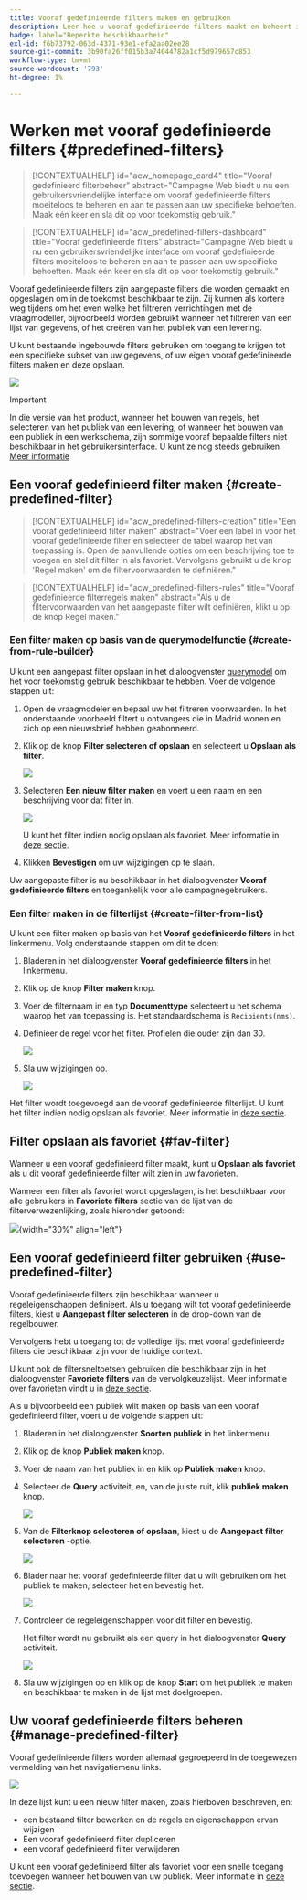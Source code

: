 ```yaml
---
title: Vooraf gedefinieerde filters maken en gebruiken
description: Leer hoe u vooraf gedefinieerde filters maakt en beheert in de gebruikersinterface van Adobe Campaign
badge: label="Beperkte beschikbaarheid"
exl-id: f6b73792-063d-4371-93e1-efa2aa02ee28
source-git-commit: 3b90fa26ff015b3a74044782a1cf5d979657c853
workflow-type: tm+mt
source-wordcount: '793'
ht-degree: 1%

---
```


# Werken met vooraf gedefinieerde filters {#predefined-filters}

>[!CONTEXTUALHELP]
>id="acw_homepage_card4"
>title="Vooraf gedefinieerd filterbeheer"
>abstract="Campagne Web biedt u nu een gebruikersvriendelijke interface om vooraf gedefinieerde filters moeiteloos te beheren en aan te passen aan uw specifieke behoeften. Maak één keer en sla dit op voor toekomstig gebruik."

>[!CONTEXTUALHELP]
>id="acw_predefined-filters-dashboard"
>title="Vooraf gedefinieerde filters"
>abstract="Campagne Web biedt u nu een gebruikersvriendelijke interface om vooraf gedefinieerde filters moeiteloos te beheren en aan te passen aan uw specifieke behoeften. Maak één keer en sla dit op voor toekomstig gebruik."

Vooraf gedefinieerde filters zijn aangepaste filters die worden gemaakt en opgeslagen om in de toekomst beschikbaar te zijn. Zij kunnen als kortere weg tijdens om het even welke het filtreren verrichtingen met de vraagmodeller, bijvoorbeeld worden gebruikt wanneer het filtreren van een lijst van gegevens, of het creëren van het publiek van een levering.

U kunt bestaande ingebouwde filters gebruiken om toegang te krijgen tot een specifieke subset van uw gegevens, of uw eigen vooraf gedefinieerde filters maken en deze opslaan.

![](assets/predefined-filters-menu.png)

>[!IMPORTANT]
>
>In die versie van het product, wanneer het bouwen van regels, het selecteren van het publiek van een levering, of wanneer het bouwen van een publiek in een werkschema, zijn sommige vooraf bepaalde filters niet beschikbaar in het gebruikersinterface. U kunt ze nog steeds gebruiken. [Meer informatie](guardrails.md#predefined-filters-filters-guardrails-limitations)


## Een vooraf gedefinieerd filter maken {#create-predefined-filter}

>[!CONTEXTUALHELP]
>id="acw_predefined-filters-creation"
>title="Een vooraf gedefinieerd filter maken"
>abstract="Voer een label in voor het vooraf gedefinieerde filter en selecteer de tabel waarop het van toepassing is. Open de aanvullende opties om een beschrijving toe te voegen en stel dit filter in als favoriet. Vervolgens gebruikt u de knop &#39;Regel maken&#39; om de filtervoorwaarden te definiëren."

>[!CONTEXTUALHELP]
>id="acw_predefined-filters-rules"
>title="Vooraf gedefinieerde filterregels maken"
>abstract="Als u de filtervoorwaarden van het aangepaste filter wilt definiëren, klikt u op de knop Regel maken."

### Een filter maken op basis van de querymodelfunctie {#create-from-rule-builder}

U kunt een aangepast filter opslaan in het dialoogvenster [querymodel](../query/query-modeler-overview.md) om het voor toekomstig gebruik beschikbaar te hebben. Voer de volgende stappen uit:

1. Open de vraagmodeler en bepaal uw het filtreren voorwaarden. In het onderstaande voorbeeld filtert u ontvangers die in Madrid wonen en zich op een nieuwsbrief hebben geabonneerd.
1. Klik op de knop **Filter selecteren of opslaan** en selecteert u **Opslaan als filter**.

   ![](assets/predefined-filters-save.png)

1. Selecteren **Een nieuw filter maken** en voert u een naam en een beschrijving voor dat filter in.

   ![](assets/predefined-filters-save-filter.png)

   U kunt het filter indien nodig opslaan als favoriet. Meer informatie in [deze sectie](#fav-filter).

1. Klikken **Bevestigen** om uw wijzigingen op te slaan.

Uw aangepaste filter is nu beschikbaar in het dialoogvenster **Vooraf gedefinieerde filters** en toegankelijk voor alle campagnegebruikers.


### Een filter maken in de filterlijst {#create-filter-from-list}

U kunt een filter maken op basis van het **Vooraf gedefinieerde filters** in het linkermenu. Volg onderstaande stappen om dit te doen:

1. Bladeren in het dialoogvenster **Vooraf gedefinieerde filters** in het linkermenu.
1. Klik op de knop **Filter maken** knop.
1. Voer de filternaam in en typ **Documenttype** selecteert u het schema waarop het van toepassing is. Het standaardschema is `Recipients(nms)`.


1. Definieer de regel voor het filter. Profielen die ouder zijn dan 30.

   ![](assets/filter-30+.png)


1. Sla uw wijzigingen op.

   ![](assets/new-filter.png)


Het filter wordt toegevoegd aan de vooraf gedefinieerde filterlijst. U kunt het filter indien nodig opslaan als favoriet. Meer informatie in [deze sectie](#fav-filter).


## Filter opslaan als favoriet {#fav-filter}

Wanneer u een vooraf gedefinieerd filter maakt, kunt u **Opslaan als favoriet** als u dit vooraf gedefinieerde filter wilt zien in uw favorieten.


Wanneer een filter als favoriet wordt opgeslagen, is het beschikbaar voor alle gebruikers in **Favoriete filters** sectie van de lijst van de filterverwezenlijking, zoals hieronder getoond:

![](assets/predefined-filters-favorite.png){width="30%" align="left"}

## Een vooraf gedefinieerd filter gebruiken {#use-predefined-filter}

Vooraf gedefinieerde filters zijn beschikbaar wanneer u regeleigenschappen definieert. Als u toegang wilt tot vooraf gedefinieerde filters, kiest u **Aangepast filter selecteren** in de drop-down van de regelbouwer.

Vervolgens hebt u toegang tot de volledige lijst met vooraf gedefinieerde filters die beschikbaar zijn voor de huidige context.

U kunt ook de filtersneltoetsen gebruiken die beschikbaar zijn in het dialoogvenster **Favoriete filters** van de vervolgkeuzelijst. Meer informatie over favorieten vindt u in [deze sectie](#fav-filter).

Als u bijvoorbeeld een publiek wilt maken op basis van een vooraf gedefinieerd filter, voert u de volgende stappen uit:

1. Bladeren in het dialoogvenster **Soorten publiek** in het linkermenu.
1. Klik op de knop **Publiek maken** knop.
1. Voer de naam van het publiek in en klik op **Publiek maken** knop.
1. Selecteer de **Query** activiteit, en, van de juiste ruit, klik **publiek maken** knop.

   ![](assets/build-audience-from-filter.png)

1. Van de **Filterknop selecteren of opslaan**, kiest u de **Aangepast filter selecteren** -optie.

   ![](assets/build-audience-select-custom-filter.png)

1. Blader naar het vooraf gedefinieerde filter dat u wilt gebruiken om het publiek te maken, selecteer het en bevestig het.

   ![](assets/build-audience-filter-list.png)

1. Controleer de regeleigenschappen voor dit filter en bevestig.

   Het filter wordt nu gebruikt als een query in het dialoogvenster **Query** activiteit.

   ![](assets/build-audience-confirm.png)

1. Sla uw wijzigingen op en klik op de knop **Start** om het publiek te maken en beschikbaar te maken in de lijst met doelgroepen.

## Uw vooraf gedefinieerde filters beheren {#manage-predefined-filter}

Vooraf gedefinieerde filters worden allemaal gegroepeerd in de toegewezen vermelding van het navigatiemenu links.

![](assets/list-of-filters.png)

In deze lijst kunt u een nieuw filter maken, zoals hierboven beschreven, en:

* een bestaand filter bewerken en de regels en eigenschappen ervan wijzigen
* Een vooraf gedefinieerd filter dupliceren
* een vooraf gedefinieerd filter verwijderen

U kunt een vooraf gedefinieerd filter als favoriet voor een snelle toegang toevoegen wanneer het bouwen van uw publiek. Meer informatie in [deze sectie](#fav-filter).

<!--
## Built-in predefined filters {#ootb-predefined-filter}

Campaign comes with a set of predefined filters, built from the client console. These filters can be used to define your audiences, and rules. They must not be modified.
-->

